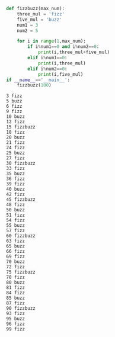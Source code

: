 ```python
def fizzbuzz(max_num):
    three_mul = 'fizz'
    five_mul = 'buzz'
    num1 = 3
    num2 = 5 

    for i in range(1,max_num):
        if i%num1==0 and i%num2==0:
            print(i,three_mul+five_mul)
        elif i%num1==0:
            print(i,three_mul)
        elif i%num2==0:
            print(i,five_mul)
if __name__=='__main__':
    fizzbuzz(100)
```

    3 fizz
    5 buzz
    6 fizz
    9 fizz
    10 buzz
    12 fizz
    15 fizzbuzz
    18 fizz
    20 buzz
    21 fizz
    24 fizz
    25 buzz
    27 fizz
    30 fizzbuzz
    33 fizz
    35 buzz
    36 fizz
    39 fizz
    40 buzz
    42 fizz
    45 fizzbuzz
    48 fizz
    50 buzz
    51 fizz
    54 fizz
    55 buzz
    57 fizz
    60 fizzbuzz
    63 fizz
    65 buzz
    66 fizz
    69 fizz
    70 buzz
    72 fizz
    75 fizzbuzz
    78 fizz
    80 buzz
    81 fizz
    84 fizz
    85 buzz
    87 fizz
    90 fizzbuzz
    93 fizz
    95 buzz
    96 fizz
    99 fizz
    


```python

```
